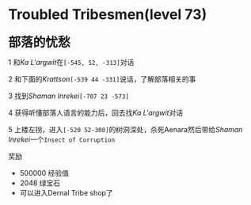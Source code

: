 # Troubled Tribesmen(level 73)
<span style="font-size: 25px;">**部落的忧愁**</span>

1 和*Ka L'argwit*在`[-545, 52, -313]`对话

2 和下面的*Krattson*`[-539 44 -331]`说话，了解部落相关的事

3 找到*Shaman Inrekei*`[-707 23 -573]`

4 获得听懂部落人语言的能力后，回去找*Ka L'argwit*对话

5 上楼左拐，进入`[-520 52-300]`的树洞深处，杀死Aenara然后带给*Shaman Inrekei*一个`Insect of Corruption`

奖励
+ 500000 经验值
+ 2048 绿宝石
+ 可以进入Dernal Tribe shop了